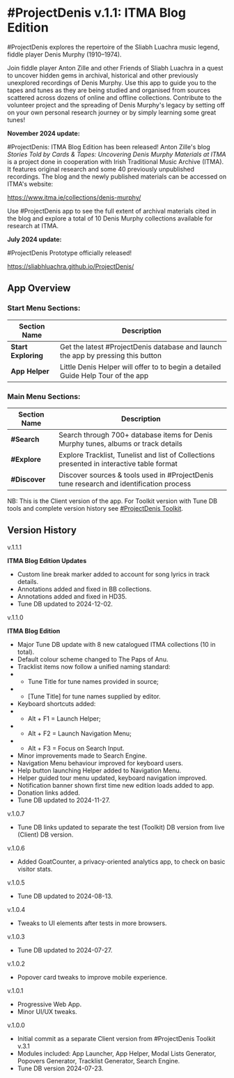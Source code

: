 #ProjectDenis v.1.1: ITMA Blog Edition
========================================================================================
#ProjectDenis explores the repertoire of the Sliabh Luachra music legend, fiddle player Denis Murphy (1910–1974).

Join fiddle player Anton Zille and other Friends of Sliabh Luachra in a quest to uncover hidden gems in archival, historical and other previously unexplored recordings of Denis Murphy. Use this app to guide you to the tapes and tunes as they are being studied and organised from sources scattered across dozens of online and offline collections. Contribute to the volunteer project and the spreading of Denis Murphy's legacy by setting off on your own personal research journey or by simply learning some great tunes!

**November 2024 update:** 

#ProjectDenis: ITMA Blog Edition has been released! Anton Zille's blog _Stories Told by Cards & Tapes: Uncovering Denis Murphy Materials at ITMA_ is a project done in cooperation with Irish Traditional Music Archive (ITMA). It features original research and some 40 previously unpublished recordings. The blog and the newly published materials can be accessed on ITMA's website:

https://www.itma.ie/collections/denis-murphy/

Use #ProjectDenis app to see the full extent of archival materials cited in the blog and explore a total of 10 Denis Murphy collections available for research at ITMA.

**July 2024 update:**

#ProjectDenis Prototype officially released!

https://sliabhluachra.github.io/ProjectDenis/

## App Overview

### Start Menu Sections:

Section Name | Description |
| --- | --- |
| **Start Exploring** | Get the latest #ProjectDenis database and launch the app by pressing this button |
| **App Helper** | Little Denis Helper will offer to to begin a detailed Guide Help Tour of the app |

### Main Menu Sections:

Section Name | Description |
| --- | --- |
| **#Search** | Search through 700+ database items for Denis Murphy tunes, albums or track details |
| **#Explore** | Explore Tracklist, Tunelist and list of Collections presented in interactive table format |
| **#Discover** | Discover sources & tools used in #ProjectDenis tune research and identification process |

NB: This is the Client version of the app. For Toolkit version with Tune DB tools and complete version history see [#ProjectDenis Toolkit](https://github.com/anton-bregolas/ProjectDenisToolkit).

## Version History

v.1.1.1

**ITMA Blog Edition Updates**

+ Custom line break marker added to account for song lyrics in track details.
+ Annotations added and fixed in BB collections.
+ Annotations added and fixed in HD35.
+ Tune DB updated to 2024-12-02.

v.1.1.0

**ITMA Blog Edition**

+ Major Tune DB update with 8 new catalogued ITMA collections (10 in total).
+ Default colour scheme changed to The Paps of Anu.
+ Tracklist items now follow a unified naming standard: 
+ * Tune Title for tune names provided in source;
+ * [Tune Title] for tune names supplied by editor.
+ Keyboard shortcuts added:
+ * Alt + F1 = Launch Helper;
+ * Alt + F2 = Launch Navigation Menu;
+ * Alt + F3 = Focus on Search Input.
+ Minor improvements made to Search Engine.
+ Navigation Menu behaviour improved for keyboard users.
+ Help button launching Helper added to Navigation Menu.
+ Helper guided tour menu updated, keyboard navigation improved.
+ Notification banner shown first time new edition loads added to app.
+ Donation links added.
+ Tune DB updated to 2024-11-27.

v.1.0.7
+ Tune DB links updated to separate the test (Toolkit) DB version from live (Client) DB version.

v.1.0.6
+ Added GoatCounter, a privacy-oriented analytics app, to check on basic visitor stats.

v.1.0.5
+ Tune DB updated to 2024-08-13.

v.1.0.4
+ Tweaks to UI elements after tests in more browsers.

v.1.0.3
+ Tune DB updated to 2024-07-27.

v.1.0.2
+ Popover card tweaks to improve mobile experience.

v.1.0.1

+ Progressive Web App.
+ Minor UI/UX tweaks.

v.1.0.0

+ Initial commit as a separate Client version from #ProjectDenis Toolkit v.3.1
+ Modules included: App Launcher, App Helper, Modal Lists Generator, Popovers Generator, Tracklist Generator, Search Engine.
+ Tune DB version 2024-07-23.
